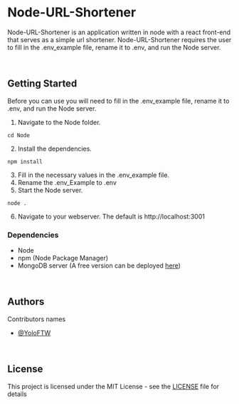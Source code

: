 # Node-URL-Shortener

Node-URL-Shortener is an application written in node with a react front-end that serves as a simple url shortener. Node-URL-Shortener requires the user to fill in the .env_example file, rename it to .env, and run the Node server.

<br/>

## Getting Started

Before you can use you will need to fill in the .env_example file, rename it to .env, and run the Node server.

1. Navigate to the Node folder.
```shell
cd Node
```
2. Install the dependencies.
```shell
npm install
```
3. Fill in the necessary values in the .env_example file.
4. Rename the .env_Example to .env
5. Start the Node server.
```shell
node .
```
6. Navigate to your webserver. The default is http://localhost:3001

### Dependencies

* Node
* npm (Node Package Manager)
* MongoDB server (A free version can be deployed [here](https://www.mongodb.com/atlas/database))

<br/>

## Authors

Contributors names
* [@YoloFTW](https://github.com/YoloFTW)

<br/>

## License

This project is licensed under the MIT License - see the [LICENSE](https://github.com/YoloFTW/Node-URL-Shortener/blob/main/LICENSE) file for details